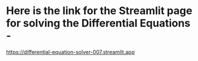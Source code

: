 # Here is the link for the Streamlit page for solving the Differential Equations - 
https://differential-equation-solver-007.streamlit.app
